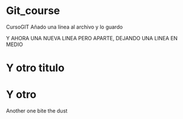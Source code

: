 # Git_course
CursoGIT
Añado una línea al archivo y lo guardo

Y AHORA UNA NUEVA LINEA PERO APARTE, DEJANDO UNA LINEA EN MEDIO

# Y otro titulo
# Y otro

Another one bite the dust

